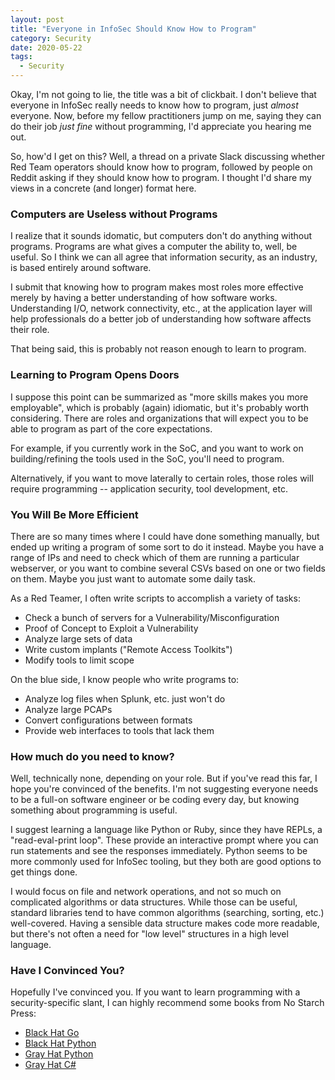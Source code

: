 ```yaml
---
layout: post
title: "Everyone in InfoSec Should Know How to Program"
category: Security
date: 2020-05-22
tags:
  - Security
---
```


Okay, I'm not going to lie, the title was a bit of clickbait.  I don't believe
that everyone in InfoSec really needs to know how to program, just *almost*
everyone.  Now, before my fellow practitioners jump on me, saying they can do
their job *just fine* without programming, I'd appreciate you hearing me out.

So, how'd I get on this?  Well, a thread on a private Slack discussing whether
Red Team operators should know how to program, followed by people on Reddit
asking if they should know how to program.  I thought I'd share my views in a
concrete (and longer) format here.

### Computers are Useless without Programs ###

I realize that it sounds idomatic, but computers don't do anything without
programs.  Programs are what gives a computer the ability to, well, be useful.
So I think we can all agree that information security, as an industry, is based
entirely around software.

I submit that knowing how to program makes most roles more effective merely by
having a better understanding of how software works.  Understanding I/O, network
connectivity, etc., at the application layer will help professionals do a better
job of understanding how software affects their role.

That being said, this is probably not reason enough to learn to program.

### Learning to Program Opens Doors ###

I suppose this point can be summarized as "more skills makes you more
employable", which is probably (again) idiomatic, but it's probably worth
considering.  There are roles and organizations that will expect you to be able
to program as part of the core expectations.

For example, if you currently work in the SoC, and you want to work on
building/refining the tools used in the SoC, you'll need to program.

Alternatively, if you want to move laterally to certain roles, those roles will
require programming -- application security, tool development, etc.

### You Will Be More Efficient ### 

There are so many times where I could have done something manually, but ended up
writing a program of some sort to do it instead.  Maybe you have a range of IPs
and need to check which of them are running a particular webserver, or you want
to combine several CSVs based on one or two fields on them.  Maybe you just want
to automate some daily task.

As a Red Teamer, I often write scripts to accomplish a variety of tasks:

- Check a bunch of servers for a Vulnerability/Misconfiguration
- Proof of Concept to Exploit a Vulnerability
- Analyze large sets of data
- Write custom implants ("Remote Access Toolkits")
- Modify tools to limit scope

On the blue side, I know people who write programs to:

- Analyze log files when Splunk, etc. just won't do
- Analyze large PCAPs
- Convert configurations between formats
- Provide web interfaces to tools that lack them

### How much do you need to know? ###

Well, technically none, depending on your role.  But if you've read this far, I
hope you're convinced of the benefits.  I'm not suggesting everyone needs to be
a full-on software engineer or be coding every day, but knowing something about
programming is useful.

I suggest learning a language like Python or Ruby, since they have REPLs, a
"read-eval-print loop".  These provide an interactive prompt where you can run
statements and see the responses immediately.  Python seems to be more commonly
used for InfoSec tooling, but they both are good options to get things done.

I would focus on file and network operations, and not so much on complicated
algorithms or data structures.  While those can be useful, standard libraries
tend to have common algorithms (searching, sorting, etc.) well-covered.  Having
a sensible data structure makes code more readable, but there's not often a need
for "low level" structures in a high level language.

### Have I Convinced You? ###

Hopefully I've convinced you.  If you want to learn programming with a
security-specific slant, I can highly recommend some books from No Starch Press:

- [Black Hat Go](https://nostarch.com/blackhatgo)
- [Black Hat Python](https://nostarch.com/blackhatpython)
- [Gray Hat Python](https://nostarch.com/ghpython.htm)
- [Gray Hat C#](https://nostarch.com/grayhatcsharp)
